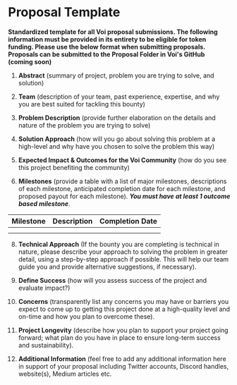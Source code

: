 # **Proposal Template**
**Standardized template for all Voi proposal submissions. The following information must be provided in its entirety to be eligible for token funding. Please use the below format when submitting proposals. Proposals can be submitted to the Proposal Folder in Voi's GitHub (coming soon)**



1. **Abstract** (summary of project, problem you are trying to solve, and solution)

2. **Team** (description of your team, past experience, expertise, and why you are best suited for tackling this bounty)

3. **Problem Description** (provide further elaboration on the details and nature of the problem you are trying to solve)

4. **Solution Approach** (how will you go about solving this problem at a high-level and why have you chosen to solve the problem this way)

5. **Expected Impact & Outcomes for the Voi Community** (how do you see this project benefiting the community)

6. **Milestones** (provide a table with a list of major milestones, descriptions of each milestone, anticipated completion date for each milestone, and proposed payout for each milestone). **_You must have at least 1 outcome based milestone_**. 

| **Milestone** | **Description** | **Completion Date** | 
| --------- | ----------- | --------------- | 
|           |             |                 |                  
|           |             |                 |             

8. **Technical Approach** (If the bounty you are completing is technical in nature, please describe your approach to solving the problem in greater detail, using a step-by-step approach if possible. This will help our team guide you and provide alternative suggestions, if necessary). 

9. **Define Success** (how will you assess success of the project and evaluate impact?)

10. **Concerns** (transparently list any concerns you may have or barriers you expect to come up to getting this project done at a high-quality level and on-time and how you plan to overcome these).

11. **Project Longevity** (describe how you plan to support your project going forward; what plan do you have in place to ensure long-term success and sustainability). 

12. **Additional Information** (feel free to add any additional information here in support of your proposal including Twitter accounts, Discord handles, website(s), Medium articles etc. 
